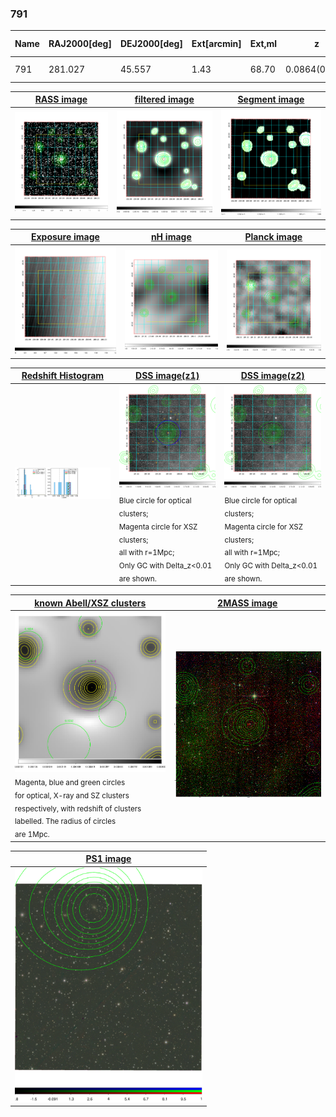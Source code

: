 <div STYLE="page-break-after: always;"></div>

### 791

|Name|RAJ2000[deg]|DEJ2000[deg] |Ext[arcmin]| Ext,ml | z | z_src| C|GC(XSZ,Delta_z<0.01)| GC(OPT,Delta_z<0.01)|GC| R_sig[arcmin] | R500[arcmin] | R500[Mpc]| CRsig[c/s] | CR500[c/s] |L500[1E44 erg/s]|F500[1E-12 erg/s/cm^2]| M500[1E14 Msun]|Tx[keV]|Cnt_sig|Beta|Rc[arcmin]|Comment|Alias|
|---|---|---|---|---|---|------|---|--------|---------|----------|---|---|---|---|---|---|---|---|---|---|---|---|---|---|
|791| 281.027| 45.557| 1.43| 68.70| 0.0864(0.005)| z1, z_xsz| B| MCXC| N, W| MCXC, N, W| 8.800| 8.573| 0.833| 0.173(0.021)| 0.172(0.021)| 0.557(0.030)| 3.000(0.164)| 1.78(0.05)| 3.14(0.05)| 183.9| 0.890(-0.103+0.077)| 3.706(-0.594+0.432)| -| k104|

|[RASS image](../image/791/791_img.pdf)|[filtered image](../image/791/791_fil.pdf)|[Segment image](../image/791/791_seg.pdf)|
|-------------------|--------------------|-------------------|
| <img src="../image/791/791_img.png" width="300">  | <img src="../image/791/791_fil.png" width="300">   | <img src="../image/791/791_seg.png" width="300">  |

|[Exposure image](../image/791/791_mex.pdf)| [nH image](../image/791/791_nh.pdf)| [Planck image](../image/791/791_p.pdf)|
|-------------------|--------------------|-------------------|
|<img src="../image/791/791_mex.png" width="300">   | <img src="../image/791/791_nh.png" width="300">    | <img src="../image/791/791_p.png" width="300"> |

|[Redshift Histogram](../image/791/791_zg.pdf) | [DSS image(z1)](../image/791/791_dss_z1.pdf)      |  [DSS image(z2)](../image/791/791_dss_z2.pdf)    |
|-------------------|--------------------|-------------------|
|<img src="../image/791/791_zg.png" width="300"> |<img src="../image/791/791_dss_z1.png" width="300"> <sub><br>Blue circle for optical clusters; <br>Magenta circle for XSZ clusters; <br>all with r=1Mpc; <br>Only GC with Delta_z<0.01 are shown. </sub>| <img src="../image/791/791_dss_z2.png" width="300"><sub><br>Blue circle for optical clusters; <br>Magenta circle for XSZ clusters; <br>all with r=1Mpc; <br>Only GC with Delta_z<0.01 are shown. </sub> |

|[known Abell/XSZ clusters](../image/791/791_gc.pdf) | [2MASS image](../image/791/791_2mass.pdf)      |
|-------------------|-------------------|
|<img src=../image/791/791_gc.png width="300"> <br><sub>Magenta, blue and green circles <br>for optical, X-ray and SZ clusters <br>respectively, with redshift of clusters <br>labelled. The radius of circles <br>are 1Mpc.</sub>|<img src="../image/791/791_2mass.png" width="300">  |

|[PS1 image](../image/791/791_ps1.pdf)            |
|-------------------|
| <img src="../image/791/791_ps1.pdf" width="300">  |

